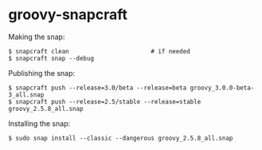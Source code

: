 # groovy-snapcraft

Making the snap:

```
$ snapcraft clean                       # if needed
$ snapcraft snap --debug
```

Publishing the snap:

```
$ snapcraft push --release=3.0/beta --release=beta groovy_3.0.0-beta-3_all.snap
$ snapcraft push --release=2.5/stable --release=stable groovy_2.5.8_all.snap
```

Installing the snap:

```
$ sudo snap install --classic --dangerous groovy_2.5.8_all.snap
```
